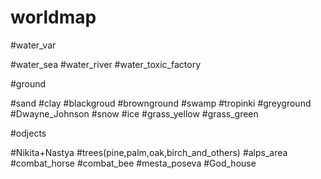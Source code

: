 # worldmap
#water_var

#water_sea
#water_river
#water_toxic_factory


#ground

#sand
#clay
#blackgroud
#brownground
#swamp
#tropinki
#greyground
#Dwayne_Johnson
#snow
#ice
#grass_yellow
#grass_green


#odjects

#Nikita+Nastya
#trees(pine,palm,oak,birch_and_others)
#alps_area
#combat_horse
#combat_bee
#mesta_poseva
#God_house
#
